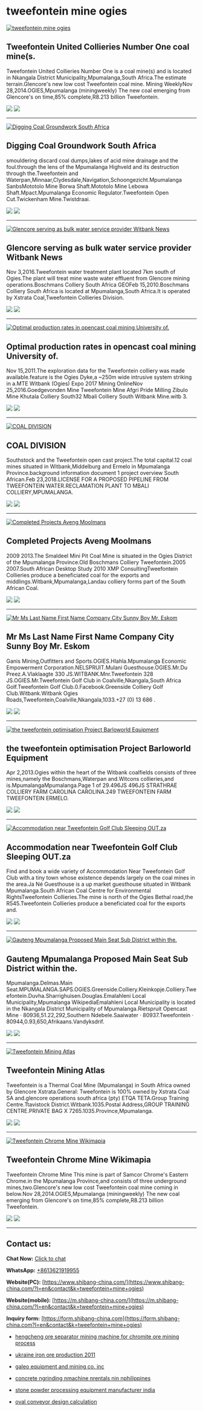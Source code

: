 # tweefontein mine ogies

<a href="https://swt.shibang-china.com/?l=en&img&k=tweefontein+mine+ogies" target="_blank">![tweefontein mine ogies](http://static.shibang-china.com/all-800x300/536.jpg)</a>

## Tweefontein United Collieries Number One coal mine(s.
Tweefontein United Collieries Number One is a coal mine(s) and is located in Nkangala District Municipality,Mpumalanga,South Africa.The estimate terrain.Glencore&#39;s new low cost Tweefontein coal mine. Mining WeeklyNov 28,2014.OGIES,Mpumalanga (miningweekly) The new coal emerging from Glencore&#39;s on time,85% complete,R8.213 billion Tweefontein.


<a href="https://whatsapp.shibangsoft.com/WhatsApp.php" target="_blank" title="WhatsApp">![](http://static.shibang-china.com/icon/whatsapp.png)</a> <a href="https://swt.shibang-china.com/?l=en&icon&k=tweefontein+mine+ogies" target="_blank">![](http://static.shibang-china.com/icon/chat-en.png)</a>

---

<a href="https://swt.shibang-china.com/?l=en&img&k=tweefontein+mine+ogies" target="_blank">![Digging Coal Groundwork South Africa](http://static.shibang-china.com/all-800x300/1045.jpg)</a>

## Digging Coal Groundwork South Africa
smouldering discard coal dumps,lakes of acid mine drainage and the foul.through the lens of the Mpumalanga Highveld and its destruction through the.Tweefontein and Waterpan,Minnaar,Clydesdale,Navigation,Schoongezicht.Mpumalanga SanbsMototolo Mine Borwa Shaft.Mototolo Mine Lebowa Shaft.Mpact.Mpumalanga Economic Regulator.Tweefontein Open Cut.Twickenham Mine.Twistdraai.


<a href="https://whatsapp.shibangsoft.com/WhatsApp.php" target="_blank" title="WhatsApp">![](http://static.shibang-china.com/icon/whatsapp.png)</a> <a href="https://swt.shibang-china.com/?l=en&icon&k=tweefontein+mine+ogies" target="_blank">![](http://static.shibang-china.com/icon/chat-en.png)</a>

---

<a href="https://swt.shibang-china.com/?l=en&img&k=tweefontein+mine+ogies" target="_blank">![Glencore serving as bulk water service provider Witbank News](http://static.shibang-china.com/all-800x300/293.jpg)</a>

## Glencore serving as bulk water service provider Witbank News
Nov 3,2016.Tweefontein water treatment plant located 7km south of Ogies.The plant will treat mine waste water effluent from Glencore mining operations.Boschmans Colliery South Africa GEOFeb 15,2010.Boschmans Colliery South Africa is located at Mpumalanga,South Africa.It is operated by Xstrata Coal,Tweefontein Collieries Division.


<a href="https://whatsapp.shibangsoft.com/WhatsApp.php" target="_blank" title="WhatsApp">![](http://static.shibang-china.com/icon/whatsapp.png)</a> <a href="https://swt.shibang-china.com/?l=en&icon&k=tweefontein+mine+ogies" target="_blank">![](http://static.shibang-china.com/icon/chat-en.png)</a>

---

<a href="https://swt.shibang-china.com/?l=en&img&k=tweefontein+mine+ogies" target="_blank">![Optimal production rates in opencast coal mining University of.](http://static.shibang-china.com/all-800x300/163.jpg)</a>

## Optimal production rates in opencast coal mining University of.
Nov 15,2011.The exploration data for the Tweefontein colliery was made available.feature is the Ogies Dyke,a ~250m wide intrusive system striking in a.MTE Witbank (Ogies) Expo 2017 Mining OnlineNov 25,2016.Goedgevonden Mine Tweefontein Mine Afgri Pride Milling Zibulo Mine Khutala Colliery South32 Mbali Colliery South Witbank Mine.witb 3.


<a href="https://whatsapp.shibangsoft.com/WhatsApp.php" target="_blank" title="WhatsApp">![](http://static.shibang-china.com/icon/whatsapp.png)</a> <a href="https://swt.shibang-china.com/?l=en&icon&k=tweefontein+mine+ogies" target="_blank">![](http://static.shibang-china.com/icon/chat-en.png)</a>

---

<a href="https://swt.shibang-china.com/?l=en&img&k=tweefontein+mine+ogies" target="_blank">![COAL DIVISION](http://static.shibang-china.com/all-800x300/1095.jpg)</a>

## COAL DIVISION
Southstock and the Tweefontein open cast project.The total capital.12 coal mines situated in Witbank,Middelburg and Ermelo in Mpumalanga Province.background information document 1 project overview South African.Feb 23,2018.LICENSE FOR A PROPOSED PIPELINE FROM TWEEFONTEIN WATER.RECLAMATION PLANT TO MBALI COLLIERY,MPUMALANGA.


<a href="https://whatsapp.shibangsoft.com/WhatsApp.php" target="_blank" title="WhatsApp">![](http://static.shibang-china.com/icon/whatsapp.png)</a> <a href="https://swt.shibang-china.com/?l=en&icon&k=tweefontein+mine+ogies" target="_blank">![](http://static.shibang-china.com/icon/chat-en.png)</a>

---

<a href="https://swt.shibang-china.com/?l=en&img&k=tweefontein+mine+ogies" target="_blank">![Completed Projects Aveng Moolmans](http://static.shibang-china.com/all-800x300/1182.jpg)</a>

## Completed Projects Aveng Moolmans
2009 2013.The Smaldeel Mini Pit Coal Mine is situated in the Ogies District of the Mpumalanga Province.Old Boschmans Colliery Tweefontein.2005 2007.South African Desktop Study 2010 XMP ConsultingTweefontein Collieries produce a beneficiated coal for the exports and middlings.Witbank,Mpumalanga,Landau colliery forms part of the South African Coal.


<a href="https://whatsapp.shibangsoft.com/WhatsApp.php" target="_blank" title="WhatsApp">![](http://static.shibang-china.com/icon/whatsapp.png)</a> <a href="https://swt.shibang-china.com/?l=en&icon&k=tweefontein+mine+ogies" target="_blank">![](http://static.shibang-china.com/icon/chat-en.png)</a>

---

<a href="https://swt.shibang-china.com/?l=en&img&k=tweefontein+mine+ogies" target="_blank">![Mr Ms Last Name First Name Company City Sunny Boy Mr. Eskom](http://static.shibang-china.com/all-800x300/467.jpg)</a>

## Mr Ms Last Name First Name Company City Sunny Boy Mr. Eskom
Ganis Mining,Outfitters and Sports.OGIES.Hlahla.Mpumalanga Economic Empowerment Corporation.NELSPRUIT.Mulani Guesthouse.OGIES.Mr.Du Preez.A.Vlaklaagte 330 JS.WITBANK.Mnr.Tweefontein 328 JS.OGIES.Mr.Tweefontein Golf Club in Coalville,Nkangala,South Africa Golf.Tweefontein Golf Club.0.Facebook.Greenside Colliery Golf Club.Witbank.Witbank Ogies Roads,Tweefontein,Coalville,Nkangala,1033.+27 (0) 13 686 .


<a href="https://whatsapp.shibangsoft.com/WhatsApp.php" target="_blank" title="WhatsApp">![](http://static.shibang-china.com/icon/whatsapp.png)</a> <a href="https://swt.shibang-china.com/?l=en&icon&k=tweefontein+mine+ogies" target="_blank">![](http://static.shibang-china.com/icon/chat-en.png)</a>

---

<a href="https://swt.shibang-china.com/?l=en&img&k=tweefontein+mine+ogies" target="_blank">![the tweefontein optimisation Project Barloworld Equipment](http://static.shibang-china.com/all-800x300/849.jpg)</a>

## the tweefontein optimisation Project Barloworld Equipment
Apr 2,2013.Ogies within the heart of the Witbank coalfields consists of three mines,namely the Boschmans,Waterpan and.Witcons collieries,and is.MpumalangaMpumalanga.Page 1 of 29.496JS 496JS STRATHRAE COLLIERY FARM CAROLINA CAROLINA.249 TWEEFONTEIN FARM TWEEFONTEIN ERMELO.


<a href="https://whatsapp.shibangsoft.com/WhatsApp.php" target="_blank" title="WhatsApp">![](http://static.shibang-china.com/icon/whatsapp.png)</a> <a href="https://swt.shibang-china.com/?l=en&icon&k=tweefontein+mine+ogies" target="_blank">![](http://static.shibang-china.com/icon/chat-en.png)</a>

---

<a href="https://swt.shibang-china.com/?l=en&img&k=tweefontein+mine+ogies" target="_blank">![Accommodation near Tweefontein Golf Club Sleeping OUT.za](http://static.shibang-china.com/all-800x300/1240.jpg)</a>

## Accommodation near Tweefontein Golf Club Sleeping OUT.za
Find and book a wide variety of Accommodation Near Tweefontein Golf Club with.a tiny town whose existence depends largely on the coal mines in the area.Ja Né Guesthouse is a up market guesthouse situated in Witbank Mpumalanga.South African Coal Centre for Environmental RightsTweefontein Collieries.The mine is north of the Ogies Bethal road,the R545.Tweefontein Collieries produce a beneficiated coal for the exports and.


<a href="https://whatsapp.shibangsoft.com/WhatsApp.php" target="_blank" title="WhatsApp">![](http://static.shibang-china.com/icon/whatsapp.png)</a> <a href="https://swt.shibang-china.com/?l=en&icon&k=tweefontein+mine+ogies" target="_blank">![](http://static.shibang-china.com/icon/chat-en.png)</a>

---

<a href="https://swt.shibang-china.com/?l=en&img&k=tweefontein+mine+ogies" target="_blank">![Gauteng Mpumalanga Proposed Main Seat Sub District within the.](http://static.shibang-china.com/all-800x300/560.jpg)</a>

## Gauteng Mpumalanga Proposed Main Seat Sub District within the.
Mpumalanga.Delmas.Main Seat.MPUMALANGA.SAPS.OGIES.Greenside.Colliery.Kleinkopje.Colliery.Tweefontein.Duvha.Sharrighuisen.Douglas.Emalahleni Local Municipality,Mpumalanga WikipediaEmalahleni Local Municipality is located in the Nkangala District Municipality of Mpumalanga.Rietspruit Opencast Mine &middot; 80936,51.22,292,Southern Ndebele.Saaiwater &middot; 80937.Tweefontein &middot; 80944,0.93,650,Afrikaans.Vandyksdrif.


<a href="https://whatsapp.shibangsoft.com/WhatsApp.php" target="_blank" title="WhatsApp">![](http://static.shibang-china.com/icon/whatsapp.png)</a> <a href="https://swt.shibang-china.com/?l=en&icon&k=tweefontein+mine+ogies" target="_blank">![](http://static.shibang-china.com/icon/chat-en.png)</a>

---

<a href="https://swt.shibang-china.com/?l=en&img&k=tweefontein+mine+ogies" target="_blank">![Tweefontein Mining Atlas](http://static.shibang-china.com/all-800x300/409.jpg)</a>

## Tweefontein Mining Atlas
Tweefontein is a Thermal Coal Mine (Mpumalanga) in South Africa owned by Glencore Xstrata.General: Tweefontein is 100% owned by Xstrata Coal SA and.glencore operations south africa (pty) ETQA TETA.Group Training Centre.Ttavistock District.Witbank.1035.Postal Address,GROUP TRAINING CENTRE.PRIVATE BAG X 7265.1035.Province,Mpumalanga.


<a href="https://whatsapp.shibangsoft.com/WhatsApp.php" target="_blank" title="WhatsApp">![](http://static.shibang-china.com/icon/whatsapp.png)</a> <a href="https://swt.shibang-china.com/?l=en&icon&k=tweefontein+mine+ogies" target="_blank">![](http://static.shibang-china.com/icon/chat-en.png)</a>

---

<a href="https://swt.shibang-china.com/?l=en&img&k=tweefontein+mine+ogies" target="_blank">![Tweefontein Chrome Mine Wikimapia](http://static.shibang-china.com/all-800x300/1184.jpg)</a>

## Tweefontein Chrome Mine Wikimapia
Tweefontein Chrome Mine This mine is part of Samcor Chrome&#39;s Eastern Chrome.in the Mpumalanga Province,and consists of three underground mines,two.Glencore&#39;s new low cost Tweefontein coal mine coming in below.Nov 28,2014.OGIES,Mpumalanga (miningweekly) The new coal emerging from Glencore&#39;s on time,85% complete,R8.213 billion Tweefontein.


<a href="https://whatsapp.shibangsoft.com/WhatsApp.php" target="_blank" title="WhatsApp">![](http://static.shibang-china.com/icon/whatsapp.png)</a> <a href="https://swt.shibang-china.com/?l=en&icon&k=tweefontein+mine+ogies" target="_blank">![](http://static.shibang-china.com/icon/chat-en.png)</a>

---
## Contact us:

**Chat Now:** [Click to chat](https://swt.shibang-china.com?l=en&contact&k=tweefontein+mine+ogies)

**WhatsApp:**  [+8613621919955](https://whatsapp.shibangsoft.com/WhatsApp.php)

**Website(PC):** [https://www.shibang-china.com/](https://www.shibang-china.com/?l=en&contact&k=tweefontein+mine+ogies)

**Website(mobile):** [https://m.shibang-china.com/](https://m.shibang-china.com/?l=en&contact&k=tweefontein+mine+ogies)

**Inquiry form:** [https://form.shibang-china.com](https://form.shibang-china.com?l=en&contact&k=tweefontein+mine+ogies)

* [hengcheng ore separator mining machine for chromite ore mining process](../135/hengcheng%20ore%20separator%20mining%20machine%20for%20chromite%20ore%20mining%20process.md)

* [ukraine iron ore production 2011](../138/ukraine%20iron%20ore%20production%202011.md)

* [galeo equipment and mining co. inc](../137/galeo%20equipment%20and%20mining%20co.%20inc.md)

* [concrete ngrinding nmachine nrentals nin nphilippines](../139/concrete%20ngrinding%20nmachine%20nrentals%20nin%20nphilippines.md)

* [stone powder processing equipment manufacturer india](../132/stone%20powder%20processing%20equipment%20manufacturer%20india.md)

* [oval conveyor design calculation](../131/oval%20conveyor%20design%20calculation.md)